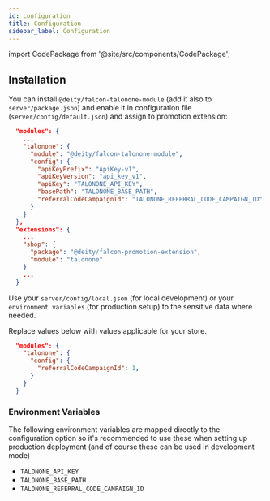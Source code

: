 ```yaml
---
id: configuration
title: Configuration
sidebar_label: Configuration
---
```


import CodePackage from '@site/src/components/CodePackage';

<CodePackage name="@deity/falcon-talonone-module" />

## Installation

You can install `@deity/falcon-talonone-module` (add it also to `server/package.json`) and enable it in configuration file (`server/config/default.json`) and assign to promotion extension:

```json
  "modules": {
    ...
    "talonone": {
      "module": "@deity/falcon-talonone-module",
      "config": {
        "apiKeyPrefix": "ApiKey-v1",
        "apiKeyVersion": "api_key_v1",
        "apiKey": "TALONONE_API_KEY",
        "basePath": "TALONONE_BASE_PATH",
        "referralCodeCampaignId": "TALONONE_REFERRAL_CODE_CAMPAIGN_ID"
      }
    }
  },
  "extensions": {
    ...
    "shop": {
      "package": "@deity/falcon-promotion-extension",
      "module": "talonone"
    }
    ...
  }
```

Use your `server/config/local.json` (for local development) or your `environment variables` (for production setup) to the sensitive data where needed.

Replace values below with values applicable for your store.

```json
  "modules": {
    "talonone": {
      "config": {
        "referralCodeCampaignId": 1,
      }
    }
  }
```

### Environment Variables

The following environment variables are mapped directly to the configuration option so it's recommended to use these when setting up production deployment (and of course these can be used in development mode)

- `TALONONE_API_KEY`
- `TALONONE_BASE_PATH`
- `TALONONE_REFERRAL_CODE_CAMPAIGN_ID`